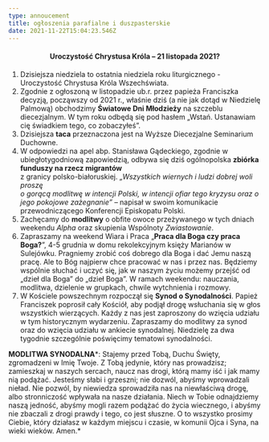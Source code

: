 ```yaml
---
type: annoucement
title: ogłoszenia parafialne i duszpasterskie
date: 2021-11-22T15:04:23.546Z
---
```

<h4 style="text-align:center;">Uroczystość Chrystusa Króla – 21 listopada 2021?</h4>

1. Dzisiejsza niedziela to ostatnia niedziela roku liturgicznego - Uroczystość Chrystusa Króla Wszechświata.
2. Zgodnie z ogłoszoną w listopadzie ub.r. przez papieża Franciszka decyzją, począwszy od 2021 r., właśnie dziś (a nie jak dotąd w Niedzielę Palmową) obchodzimy **Światowe Dni Młodzieży** na szczeblu diecezjalnym. W tym roku odbędą się pod hasłem „Wstań. Ustanawiam cię świadkiem tego, co zobaczyłeś”.
3. Dzisiejsza **taca** przeznaczona jest na Wyższe Diecezjalne Seminarium Duchowne.
4. W odpowiedzi na apel abp. Stanisława Gądeckiego, zgodnie w ubiegłotygodniową zapowiedzią, odbywa się dziś ogólnopolska **zbiórka funduszy na rzecz migrantów**\
   z granicy polsko-białoruskiej. *„Wszystkich wiernych i ludzi dobrej woli proszę\
   o gorącą modlitwę w intencji Polski, w intencji ofiar tego kryzysu oraz o jego pokojowe zażegnanie” –* napisał w swoim komunikacie przewodniczącego Konferencji Episkopatu Polski.
5. Zachęcamy do **modlitwy** o obfite owoce przeżywanego w tych dniach weekendu *Alpha* oraz skupienia Wspólnoty *Zwiastowanie*.
6. Zapraszamy na weekend Wiara i Praca „**Praca dla Boga czy praca Boga?**”, 4-5 grudnia w domu rekolekcyjnym księży Marianów w Sulejówku. Pragniemy zrobić coś dobrego dla Boga i dać Jemu naszą pracę. Ale to Bóg najpierw chce pracować w nas i przez nas. Będziemy wspólnie słuchać i uczyć się, jak w naszym życiu możemy przejść od „dzieł dla Boga” do „dzieł Boga”. W ramach weekendu: nauczania, modlitwa, dzielenie w grupkach, chwile wytchnienia i rozmowy.
7. W Kościele powszechnym rozpoczął się **Synod o Synodalności**. Papież Franciszek poprosił cały Kościół, aby podjął drogę wsłuchania się w głos wszystkich wierzących. Każdy z nas jest zaproszony do wzięcia udziału w tym historycznym wydarzeniu. Zapraszamy do modlitwy za synod oraz do wzięcia udziału w ankiecie synodalnej. Niedzielę za dwa tygodnie szczególnie poświęcimy tematowi synodalności.

**MODLITWA SYNODALNA***: Stajemy przed Tobą, Duchu Święty, zgromadzeni w Imię Twoje. Z Tobą jedynie, który nas prowadzisz; zamieszkaj w naszych sercach, naucz nas drogi, którą mamy iść i jak mamy nią podążać. Jesteśmy słabi i grzeszni; nie dozwól, abyśmy wprowadzali nieład. Nie pozwól, by niewiedza sprowadziła nas na niewłaściwą drogę, albo stronniczość wpływała na nasze działania. Niech w Tobie odnajdziemy naszą jedność, abyśmy mogli razem podążać do życia wiecznego, i abyśmy nie zbaczali z drogi prawdy i tego, co jest słuszne. O to wszystko prosimy Ciebie, który działasz w każdym miejscu i czasie, w komunii Ojca i Syna, na wieki wieków. Amen.*

<!--EndFragment-->